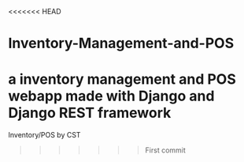 <<<<<<< HEAD
# Inventory-Management-and-POS
a inventory management and POS webapp made with Django and Django REST framework
=======
Inventory/POS by CST
>>>>>>> First commit
